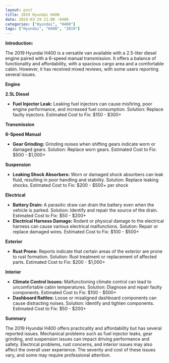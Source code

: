 ```yaml
---
layout: post
title: 2019 Hyundai H400
date: 2024-03-29 21:00 -0400
categories: ["Hyundai", "H400"]
tags: ["Hyundai", "H400", "2019"]
---
```

**Introduction:**

The 2019 Hyundai H400 is a versatile van available with a 2.5-liter diesel engine paired with a 6-speed manual transmission. It offers a balance of functionality and affordability, with a spacious cargo area and a comfortable cabin. However, it has received mixed reviews, with some users reporting several issues.

**Engine**

**2.5L Diesel**

* **Fuel Injector Leak:** Leaking fuel injectors can cause misfiring, poor engine performance, and increased fuel consumption. Solution: Replace faulty injectors. Estimated Cost to Fix: $150 - $300+

**Transmission**

**6-Speed Manual**

* **Gear Grinding:** Grinding noises when shifting gears indicate worn or damaged gears. Solution: Replace worn gears. Estimated Cost to Fix: $500 - $1,000+

**Suspension**

* **Leaking Shock Absorbers:** Worn or damaged shock absorbers can leak fluid, resulting in poor handling and stability. Solution: Replace leaking shocks. Estimated Cost to Fix: $200 - $500+ per shock

**Electrical**

* **Battery Drain:** A parasitic draw can drain the battery even when the vehicle is parked. Solution: Identify and repair the source of the drain. Estimated Cost to Fix: $50 - $200+
* **Electrical Harness Damage:** Rodent or physical damage to the electrical harness can cause various electrical malfunctions. Solution: Repair or replace damaged wires. Estimated Cost to Fix: $100 - $500+

**Exterior**

* **Rust Prone:** Reports indicate that certain areas of the exterior are prone to rust formation. Solution: Rust treatment or replacement of affected parts. Estimated Cost to Fix: $200 - $1,000+

**Interior**

* **Climate Control Issues:** Malfunctioning climate control can lead to uncomfortable cabin temperatures. Solution: Diagnose and repair faulty components. Estimated Cost to Fix: $100 - $500+
* **Dashboard Rattles:** Loose or misaligned dashboard components can cause distracting noises. Solution: Identify and tighten components. Estimated Cost to Fix: $50 - $200+

**Summary**

The 2019 Hyundai H400 offers practicality and affordability but has several reported issues. Mechanical problems such as fuel injector leaks, gear grinding, and suspension issues can impact driving performance and safety. Electrical problems, rust concerns, and interior issues may also affect the overall user experience. The severity and cost of these issues vary, and some may require professional attention.
